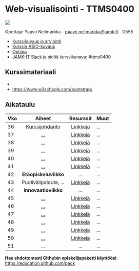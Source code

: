 # Web-visualisointi - TTMS0400

![](https://cdn.pixabay.com/photo/2017/06/16/07/26/under-construction-2408062_960_720.png)

Opettaja: Paavo Nelimarkka - paavo.nelimarkka@jamk.fi - D555

- [Kurssikuvaus ja arviointi](https://github.com/JAMK-IT/TTZC0100-johdatus-internet-teknologioihin/wiki/kurssikuvaus)
- [Kurssin ASIO-kuvaus](https://asio.jamk.fi/pls/asio/asio_ectskuv1.kurssin_ks?ktun=TTMS0400&knro=&noclose=%20&lan=f)
- [Optima](https://optima.jamk.fi/)
- [JAMK-IT Slack](https://jamk-it.slack.com) ja sieltä kurssikanava: #ttms0400

## Kurssimateriaali

- 
- https://www.w3schools.com/bootstrap/

## Aikataulu

| Vko | Aiheet | Resurssit | Muut |
|:--------|:----------:|:-----:|---------|
| 36 | [Kurssijohdanto]() | [Linkkejä]() | ... |
| 37 | [...]() | [Linkkejä]() | ... |
| 38 | [...]() | [Linkkejä]() | ... |
| 39 | [...]() | [Linkkejä]() | ... |
| 40 | [...]() | [Linkkejä]() | ... |
| 41 | [...]() | [Linkkejä]() | ... |
| 42 | **Etäopiskeluviikko** | ... | ... |
| 43 | Puolivälipalaute, ... | [Linkkejä]() | ... |
| 44 | **Innovaatioviikko** | ... | ... |
| 45 | [...]() | [Linkkejä]() | ... |
| 46 | [...]() | [Linkkejä]() | ... |
| 47 | [...]() | [Linkkejä]() | ... |
| 48 | [...]() | [Linkkejä]()| ... |
| 49 | [...]() | [Linkkejä]() | ... |
| 50 | [...]() | [Linkkejä]() | ... |
| 51 | ... | ... | ... |

**Hae ehdottomasti Githubin opiskelijapaketti käyttöösi:** https://education.github.com/pack
